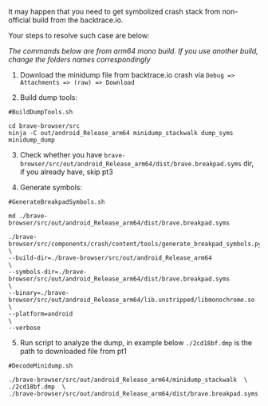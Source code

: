 It may happen that you need to get symbolized crash stack from non-official build from the backtrace.io.

Your steps to resolve such case are below:

_The commands below are from arm64 mono build. If you use another build, change the folders names correspondingly_

1. Download the minidump file from backtrace.io crash via `Debug => Attachments => (raw) => Download`

2. Build dump tools:
```
#BuildDumpTools.sh

cd brave-browser/src
ninja -C out/android_Release_arm64 minidump_stackwalk dump_syms minidump_dump
```

3. Check whether you have `brave-browser/src/out/android_Release_arm64/dist/brave.breakpad.syms` dir, if you already have, skip pt3

4. Generate symbols:
```
#GenerateBreakpadSymbols.sh

md ./brave-browser/src/out/android_Release_arm64/dist/brave.breakpad.syms

./brave-browser/src/components/crash/content/tools/generate_breakpad_symbols.py             \
--build-dir=./brave-browser/src/out/android_Release_arm64                                   \
--symbols-dir=./brave-browser/src/out/android_Release_arm64/dist/brave.breakpad.syms        \
--binary=./brave-browser/src/out/android_Release_arm64/lib.unstripped/libmonochrome.so      \
--platform=android                                                                          \
--verbose
```

5. Run script to analyze the dump, in example below `./2cd18bf.dmp` is the path to downloaded file from pt1
```
#DecodeMinidump.sh

./brave-browser/src/out/android_Release_arm64/minidump_stackwalk  \ 
./2cd18bf.dmp  \
./brave-browser/src/out/android_Release_arm64/dist/brave.breakpad.syms 
```
